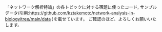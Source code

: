 「ネットワーク解析特論」の各トピックに対する宿題に使ったコード, サンプルデータ(引用:https://github.com/kztakemoto/network-analysis-in-biology/tree/main/data )を載せています。
ご確認のほど、よろしくお願いいたします。
